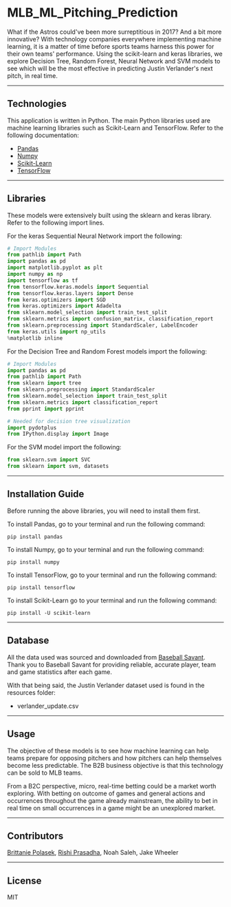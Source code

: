 # MLB_ML_Pitching_Prediction

 What if the Astros could've been more surreptitious in 2017? And a bit more innovative? With technology companies everywhere implementing machine learning, it is a matter of time before sports teams harness this power for their own teams' performance. Using the scikit-learn and keras libraries, we explore Decision Tree, Random Forest, Neural Network and SVM models to see which will be the most effective in predicting Justin Verlander's next pitch, in real time.

---

## Technologies

This application is written in Python. The main Python libraries used are machine learning libraries such as Scikit-Learn and TensorFlow. Refer to the following documentation:

* [Pandas](https://github.com/pandas-dev/pandas)
* [Numpy](https://github.com/numpy/numpy)
* [Scikit-Learn](https://scikit-learn.org/stable/)
* [TensorFlow](https://www.tensorflow.org/api_docs)

---

## Libraries

These models were extensively built using the sklearn and keras library. Refer to the following import lines. 

For the keras Sequential Neural Network import the following: 

```python
# Import Modules
from pathlib import Path
import pandas as pd
import matplotlib.pyplot as plt
import numpy as np
import tensorflow as tf
from tensorflow.keras.models import Sequential
from tensorflow.keras.layers import Dense
from keras.optimizers import SGD
from keras.optimizers import Adadelta
from sklearn.model_selection import train_test_split
from sklearn.metrics import confusion_matrix, classification_report
from sklearn.preprocessing import StandardScaler, LabelEncoder
from keras.utils import np_utils
%matplotlib inline
```
For the Decision Tree and Random Forest models import the following: 

```python
# Import Modules
import pandas as pd
from pathlib import Path
from sklearn import tree
from sklearn.preprocessing import StandardScaler
from sklearn.model_selection import train_test_split
from sklearn.metrics import classification_report
from pprint import pprint

# Needed for decision tree visualization
import pydotplus
from IPython.display import Image
```

For the SVM model import the following: 

```python 
from sklearn.svm import SVC
from sklearn import svm, datasets
```

---

## Installation Guide

Before running the above libraries, you will need to install them first. 

To install Pandas, go to your terminal and run the following command:

`pip install pandas`

To install Numpy, go to your terminal and run the following command:

`pip install numpy`

To install TensorFlow, go to your terminal and run the following command:

`pip install tensorflow`

To install Scikit-Learn go to your terminal and run the following command: 

`pip install -U scikit-learn`

---

## Database 

All the data used was sourced and downloaded from [Baseball Savant](https://baseballsavant.mlb.com). Thank you to Baseball Savant for providing reliable, accurate player, team and game statistics after each game. 

With that being said, the Justin Verlander dataset used is found in the resources folder: 

* verlander_update.csv

---

## Usage

The objective of these models is to see how machine learning can help teams prepare for opposing pitchers and how pitchers can help themselves become less predictable. The B2B business objective is that this technology can be sold to MLB teams. 

From a B2C perspective, micro, real-time betting could be a market worth exploring. With betting on outcome of games and general actions and occurrences throughout the game already mainstream, the ability to bet in real time on small occurrences in a game might be an unexplored market. 

---

## Contributors

[Brittanie Polasek](https://www.linkedin.com/in/brittanie-polasek/), [Rishi Prasadha](https://www.linkedin.com/in/rishi-prasadha-912212133/), Noah Saleh, Jake Wheeler

---

## License

MIT